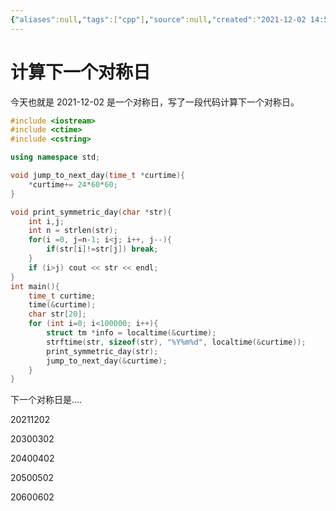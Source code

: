 ```yaml
---
{"aliases":null,"tags":["cpp"],"source":null,"created":"2021-12-02 14:51:00","updated":"2023-03-07 16:23:43","uid":null,"title":"计算下一个对称日","dg-publish":true,"permalink":"/Pages/计算下一个对称日/","dgPassFrontmatter":true,"noteIcon":""}
---
```



# 计算下一个对称日

今天也就是 2021-12-02 是一个对称日，写了一段代码计算下一个对称日。

```cpp
#include <iostream>
#include <ctime>
#include <cstring>

using namespace std;

void jump_to_next_day(time_t *curtime){
    *curtime+= 24*60*60;
}

void print_symmetric_day(char *str){
    int i,j;
    int n = strlen(str);
    for(i =0, j=n-1; i<j; i++, j--){
        if(str[i]!=str[j]) break;
    }
    if (i>j) cout << str << endl;
}
int main(){
    time_t curtime;
    time(&curtime);
    char str[20];
    for (int i=0; i<100000; i++){
        struct tm *info = localtime(&curtime);
        strftime(str, sizeof(str), "%Y%m%d", localtime(&curtime)); 
        print_symmetric_day(str);
        jump_to_next_day(&curtime);
    }
}
```

下一个对称日是….

20211202

20300302

20400402

20500502

20600602
